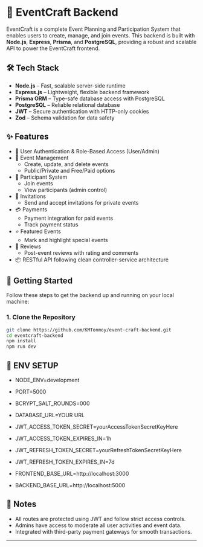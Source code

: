 # 🎉 EventCraft Backend

EventCraft is a complete Event Planning and Participation System that enables users to create, manage, and join events. This backend is built with **Node.js**, **Express**, **Prisma**, and **PostgreSQL**, providing a robust and scalable API to power the EventCraft frontend.

## 🛠️ Tech Stack

- **Node.js** – Fast, scalable server-side runtime
- **Express.js** – Lightweight, flexible backend framework
- **Prisma ORM** – Type-safe database access with PostgreSQL
- **PostgreSQL** – Reliable relational database
- **JWT** – Secure authentication with HTTP-only cookies
- **Zod** – Schema validation for data safety
 
## ✨ Features

- 🔐 User Authentication & Role-Based Access (User/Admin)
- 📅 Event Management
  - Create, update, and delete events
  - Public/Private and Free/Paid options
- 👥 Participant System
  - Join events
  - View participants (admin control)
- 💌 Invitations
  - Send and accept invitations for private events
- 💳 Payments
  - Payment integration for paid events
  - Track payment status
- ⭐ Featured Events
  - Mark and highlight special events
- 📝 Reviews
  - Post-event reviews with rating and comments
- 📦 RESTful API following clean controller-service architecture



## 🚀 Getting Started

Follow these steps to get the backend up and running on your local machine:

### 1. Clone the Repository

```bash
git clone https://github.com/KMTonmoy/event-craft-backend.git
cd eventcraft-backend
npm install
npm run dev
```


 
## 📌 ENV SETUP

- NODE_ENV=development
- PORT=5000

- BCRYPT_SALT_ROUNDS=000
- DATABASE_URL=YOUR URL
- JWT_ACCESS_TOKEN_SECRET=yourAccessTokenSecretKeyHere
- JWT_ACCESS_TOKEN_EXPIRES_IN=1h
- JWT_REFRESH_TOKEN_SECRET=yourRefreshTokenSecretKeyHere
- JWT_REFRESH_TOKEN_EXPIRES_IN=7d
- FRONTEND_BASE_URL=http://localhost:3000
- BACKEND_BASE_URL=http://localhost:5000
 
 



## 📌 Notes

- All routes are protected using JWT and follow strict access controls.
- Admins have access to moderate all user activities and event data.
- Integrated with third-party payment gateways for smooth transactions.

---

 

